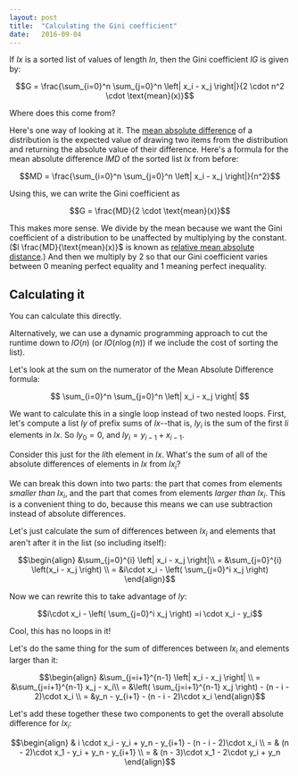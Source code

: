 ```yaml
---
layout: post
title:  "Calculating the Gini coefficient"
date:   2016-09-04
---
```


If $l x$ is a sorted list of values of length $l n$, then the Gini coefficient $l G$ is given by:

$$G = \frac{\sum_{i=0}^n \sum_{j=0}^n \left| x_i - x_j \right|}{2 \cdot n^2 \cdot \text{mean}(x)}$$

Where does this come from?

Here's one way of looking at it. The [mean absolute difference](https://en.wikipedia.org/wiki/Mean_absolute_difference) of a distribution is the expected value of drawing two items from the distribution and returning the absolute value of their difference. Here's a formula for the mean absolute difference $l MD$ of the sorted list $l x$ from before:

$$MD = \frac{\sum_{i=0}^n \sum_{j=0}^n \left| x_i - x_j \right|}{n^2}$$

Using this, we can write the Gini coefficient as

$$G = \frac{MD}{2 \cdot \text{mean}(x)}$$

This makes more sense. We divide by the mean because we want the Gini coefficient of a distribution to be unaffected by multiplying by the constant. ($l \frac{MD}{\text{mean}(x)}$ is known as [relative mean absolute distance](https://en.wikipedia.org/wiki/Mean_absolute_difference#Relative_mean_absolute_difference).) And then we multiply by 2 so that our Gini coefficient varies between 0 meaning perfect equality and 1 meaning perfect inequality.

## Calculating it

You can calculate this directly.

Alternatively, we can use a dynamic programming approach to cut the runtime down to $l O(n)$ (or $l O(n \log(n))$ if we include the cost of sorting the list).

Let's look at the sum on the numerator of the Mean Absolute Difference formula:

$$ \sum_{i=0}^n \sum_{j=0}^n \left| x_i - x_j \right| $$

We want to calculate this in a single loop instead of two nested loops. First, let's compute a list $l y$ of prefix sums of $l x$--that is, $l y_i$ is the sum of the first $l i$ elements in $l x$. So $l y_0 = 0$, and $l y_i = y_{i-1} + x_{i-1}$.

Consider this just for the $l i$th element in $l x$. What's the sum of all of the absolute differences of elements in $l x$ from $l x_i$?

We can break this down into two parts: the part that comes from elements *smaller than* $l x_i$, and the part that comes from elements *larger than* $l x_i$. This is a convenient thing to do, because this means we can use subtraction instead of absolute differences.

Let's just calculate the sum of differences between $l x_i$ and elements that aren't after it in the list (so including itself):

$$\begin{align}
  &\sum_{j=0}^{i} \left| x_i - x_j \right|\\
  = &\sum_{j=0}^{i} \left(x_i - x_j \right) \\
  = &i\cdot x_i - \left( \sum_{j=0}^i x_j \right)
  \end{align}$$

Now we can rewrite this to take advantage of $l y$:

$$i\cdot x_i - \left( \sum_{j=0}^i x_j \right) =i \cdot x_i - y_i$$

Cool, this has no loops in it!

Let's do the same thing for the sum of differences between $l x_i$ and elements larger than it:

$$\begin{align}
  &\sum_{j=i+1}^{n-1} \left| x_i - x_j \right| \\
  = &\sum_{j=i+1}^{n-1} x_j - x_i\\
  = &\left( \sum_{j=i+1}^{n-1} x_j \right) - (n - i - 2)\cdot x_i \\
  = &y_n - y_{i+1} -  (n - i - 2)\cdot x_i \end{align}$$

Let's add these together these two components to get the overall absolute difference for $l x_i$:

$$\begin{align}
  & i \cdot x_i - y_i + y_n - y_{i+1} - (n - i - 2)\cdot x_i \\
  = & (n - 2)\cdot x_1  - y_i + y_n - y_{i+1} \\
  = & (n - 3)\cdot x_1  - 2\cdot y_i + y_n
  \end{align}$$

